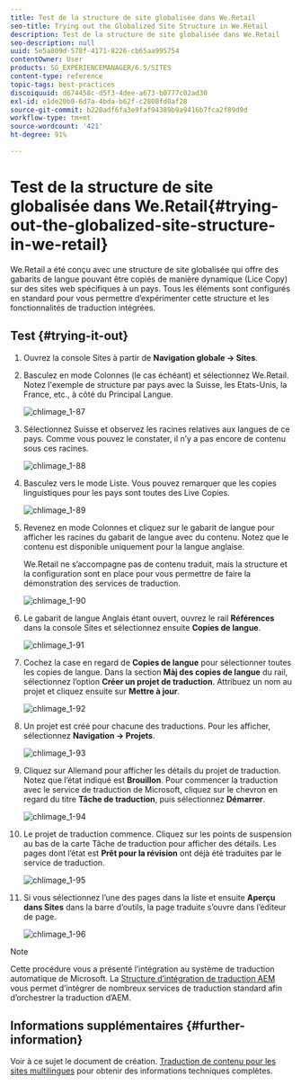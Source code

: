 ```yaml
---
title: Test de la structure de site globalisée dans We.Retail
seo-title: Trying out the Globalized Site Structure in We.Retail
description: Test de la structure de site globalisée dans We.Retail
seo-description: null
uuid: 5e5a809d-578f-4171-8226-cb65aa995754
contentOwner: User
products: SG_EXPERIENCEMANAGER/6.5/SITES
content-type: reference
topic-tags: best-practices
discoiquuid: d674458c-d5f3-4dee-a673-b0777c02ad30
exl-id: e1de20b0-6d7a-4bda-b62f-c2808fd0af28
source-git-commit: b220adf6fa3e9faf94389b9a9416b7fca2f89d9d
workflow-type: tm+mt
source-wordcount: '421'
ht-degree: 91%

---
```


# Test de la structure de site globalisée dans We.Retail{#trying-out-the-globalized-site-structure-in-we-retail}

We.Retail a été conçu avec une structure de site globalisée qui offre des gabarits de langue pouvant être copiés de manière dynamique (Lice Copy) sur des sites web spécifiques à un pays. Tous les éléments sont configurés en standard pour vous permettre d’expérimenter cette structure et les fonctionnalités de traduction intégrées.

## Test {#trying-it-out}

1. Ouvrez la console Sites à partir de **Navigation globale -> Sites**.
1. Basculez en mode Colonnes (le cas échéant) et sélectionnez We.Retail. Notez l&#39;exemple de structure par pays avec la Suisse, les Etats-Unis, la France, etc., à côté du Principal Langue.

   ![chlimage_1-87](assets/chlimage_1-87a.png)

1. Sélectionnez Suisse et observez les racines relatives aux langues de ce pays. Comme vous pouvez le constater, il n’y a pas encore de contenu sous ces racines.

   ![chlimage_1-88](assets/chlimage_1-88a.png)

1. Basculez vers le mode Liste. Vous pouvez remarquer que les copies linguistiques pour les pays sont toutes des Live Copies.

   ![chlimage_1-89](assets/chlimage_1-89a.png)

1. Revenez en mode Colonnes et cliquez sur le gabarit de langue pour afficher les racines du gabarit de langue avec du contenu. Notez que le contenu est disponible uniquement pour la langue anglaise.

   We.Retail ne s’accompagne pas de contenu traduit, mais la structure et la configuration sont en place pour vous permettre de faire la démonstration des services de traduction.

   ![chlimage_1-90](assets/chlimage_1-90a.png)

1. Le gabarit de langue Anglais étant ouvert, ouvrez le rail **Références** dans la console Sites et sélectionnez ensuite **Copies de langue**.

   ![chlimage_1-91](assets/chlimage_1-91.png)

1. Cochez la case en regard de **Copies de langue** pour sélectionner toutes les copies de langue. Dans la section **Màj des copies de langue** du rail, sélectionnez l’option **Créer un projet de traduction**. Attribuez un nom au projet et cliquez ensuite sur **Mettre à jour**.

   ![chlimage_1-92](assets/chlimage_1-92.png)

1. Un projet est créé pour chacune des traductions. Pour les afficher, sélectionnez **Navigation -> Projets**.

   ![chlimage_1-93](assets/chlimage_1-93.png)

1. Cliquez sur Allemand pour afficher les détails du projet de traduction. Notez que l’état indiqué est **Brouillon**. Pour commencer la traduction avec le service de traduction de Microsoft, cliquez sur le chevron en regard du titre **Tâche de traduction**, puis sélectionnez **Démarrer**.

   ![chlimage_1-94](assets/chlimage_1-94.png)

1. Le projet de traduction commence. Cliquez sur les points de suspension au bas de la carte Tâche de traduction pour afficher des détails. Les pages dont l’état est **Prêt pour la révision** ont déjà été traduites par le service de traduction.

   ![chlimage_1-95](assets/chlimage_1-95.png)

1. Si vous sélectionnez l’une des pages dans la liste et ensuite **Aperçu dans Sites** dans la barre d’outils, la page traduite s’ouvre dans l’éditeur de page.

   ![chlimage_1-96](assets/chlimage_1-96.png)

>[!NOTE]
>
>Cette procédure vous a présenté l’intégration au système de traduction automatique de Microsoft. La [Structure d’intégration de traduction AEM](/help/sites-administering/translation.md) vous permet d’intégrer de nombreux services de traduction standard afin d’orchestrer la traduction d’AEM.

## Informations supplémentaires {#further-information}

Voir à ce sujet le document de création. [Traduction de contenu pour les sites multilingues](/help/sites-administering/translation.md) pour obtenir des informations techniques complètes.
